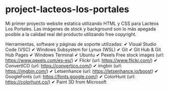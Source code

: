 # project-lacteos-los-portales
Mi primer proyecto website estatica utilizando HTML y CSS para Lacteos Los Portales.
Las imágenes de stock y background son lo más apegada posible a la calidad real del producto utilizando free copyright.

Herramientas, software y páginas de soporte utilizadas: 
  ✔ Visual Studio Code (VSC)
  ✔ Windows Subsystem for Lynux (WSL)
  ✔ Git
  ✔ Git Hub & Git Hub Pages 
  ✔ Windows Terminal
  ✔ Ubuntu
  ✔ Pexels Free stock images (url: https://www.pexels.com/es-es/)
  ✔ Flickr (url: https://www.flickr.com/)
  ✔ ConvertICO (url: https://convertico.com/)
  ✔ imgbin (url: https://imgbin.com/)
  ✔ Letsenhance (url: https://letsenhance.io/boost)
  ✔ GoogleFonts (url: https://fonts.google.com/)
  ✔ ColorHunt (url: https://colorhunt.co/)
  ✔ Paint 3D from Microsoft
